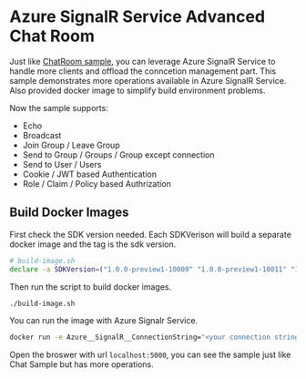 Azure SignalR Service Advanced Chat Room
=================================

Just like [ChatRoom sample](../ChatRoom), you can leverage Azure SignalR Service to handle more clients and offload the conncetion management part. This sample demonstrates more operations available in Azure SignalR Service. Also provided docker image to simplify build environment problems.

Now the sample supports:

* Echo
* Broadcast
* Join Group / Leave Group
* Send to Group / Groups / Group except connection
* Send to User / Users
* Cookie / JWT based Authentication
* Role / Claim / Policy based Authrization

## Build Docker Images

First check the SDK version needed. Each SDKVerison will build a separate docker image and the tag is the sdk version.
```bash
# build-image.sh
declare -a SDKVersion=("1.0.0-preview1-10009" "1.0.0-preview1-10011" "1.0.0-preview1-10015" "1.0.0-preview1-10200")
```

Then run the script to build docker images.
```bash
./build-image.sh
```

You can run the image with Azure Signalr Service.
```bash
docker run -e Azure__SignalR__ConnectionString="<your connection string>" -p 5000:80 signalr-advancedchatroom:<sdk version>
```

Open the broswer with url `localhost:5000`, you can see the sample just like Chat Sample but has more operations. 

